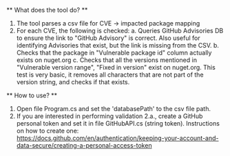 ﻿** What does the tool do? **

1. The tool parses a csv file for CVE -> impacted package mapping
2. For each CVE, the following is checked:
	a. Queries GitHub Advisories DB to ensure the link to "GitHub Advisory" is correct. Also useful for identifying Advisories that exist, but the link is missing from the CSV.
	b. Checks that the package in "Vulnerable package id" column actually exists on nuget.org
	c. Checks that all the versions mentioned in "Vulnerable version range", "Fixed in version" exist on nuget.org. This test is very basic, it removes all characters that are not part of the version string, and checks if that exists.


** How to use? **
1. Open file Program.cs and set the 'databasePath' to the csv file path. 
2. If you are interested in performing validation 2.a., create a GitHub personal token and set it in file GitHubAPI.cs (string token). Instructions on how to create one: https://docs.github.com/en/authentication/keeping-your-account-and-data-secure/creating-a-personal-access-token 